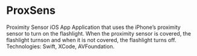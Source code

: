# ProxSens
Proximity Sensor iOS App
Application that uses the iPhone’s proximity sensor to turn on the flashlight. 
When the proximity sensor is covered, the flashlight turnson and when it is not covered, the flashlight turns off.
Technologies: Swift, XCode, AVFoundation.
